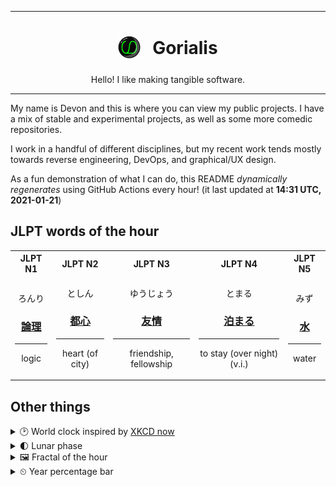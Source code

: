 ***

<h1 align="center">
<sub>
    <img src="readme/resources/avatar.png" height="36">
</sub>
&nbsp;
Gorialis
</h1>
<p align="center">
Hello! I like making tangible software.
</p>

***

My name is Devon and this is where you can view my public projects. I have a mix of stable and experimental projects, as well as some more comedic repositories.

I work in a handful of different disciplines, but my recent work tends mostly towards reverse engineering, DevOps, and graphical/UX design.

As a fun demonstration of what I can do, this README *dynamically regenerates* using GitHub Actions every hour! (it last updated at **14:31 UTC, 2021-01-21**)

<h2>JLPT words of the hour</h2>
<table>
    <tr>
        <th>JLPT N1</th>
        <th>JLPT N2</th>
        <th>JLPT N3</th>
        <th>JLPT N4</th>
        <th>JLPT N5</th>
    </tr>
    <tr>
        <td>
            <p align="center">ろんり</p>
            <h3 align="center"><b><a href="https://jisho.org/search/%E8%AB%96%E7%90%86">論理</a></b></h3>
            <hr>
            <p align="center">logic</p>
        </td>
        <td>
            <p align="center">としん</p>
            <h3 align="center"><b><a href="https://jisho.org/search/%E9%83%BD%E5%BF%83">都心</a></b></h3>
            <hr>
            <p align="center">heart (of city)</p>
        </td>
        <td>
            <p align="center">ゆうじょう</p>
            <h3 align="center"><b><a href="https://jisho.org/search/%E5%8F%8B%E6%83%85">友情</a></b></h3>
            <hr>
            <p align="center">friendship,<wbr> fellowship</p>
        </td>
        <td>
            <p align="center">とまる</p>
            <h3 align="center"><b><a href="https://jisho.org/search/%E6%B3%8A%E3%81%BE%E3%82%8B">泊まる</a></b></h3>
            <hr>
            <p align="center">to stay (over night) (v.i.)</p>
        </td>
        <td>
            <p align="center">みず</p>
            <h3 align="center"><b><a href="https://jisho.org/search/%E6%B0%B4">水</a></b></h3>
            <hr>
            <p align="center">water</p>
        </td>
    </tr>
</table>

<h2>Other things</h2>
<details>
<summary>🕑  World clock inspired by <a href="https://xkcd.com/now">XKCD now</a></summary>

> <img src="generated/now.png" width="512">

</details>
<details>
<summary>🌓 Lunar phase</summary>

The moon is approximately 30.47% through its phase (First Quarter).

</details>
<details>
<summary>&#x1f5bc; Fractal of the hour</summary>

> <img src="generated/fractal.png" width="512">

</details>
<details>
<summary>&#x23f2; Year percentage bar</summary>
<pre><code>2021 [█▁▁▁▁▁▁▁▁▁▁▁▁▁▁▁▁▁▁▁] 5.65%</code></pre>
</details>
